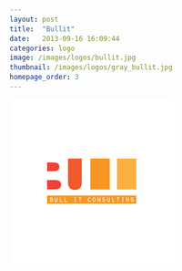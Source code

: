 ```yaml
---
layout: post
title:  "Bullit"
date:   2013-09-16 16:09:44
categories: logo
image: /images/logos/bullit.jpg 
thumbnail: /images/logos/gray_bullit.jpg
homepage_order: 3
---
```

![Bullit][image]

[image]: /images/logos/bullit.jpg "Bullit"
